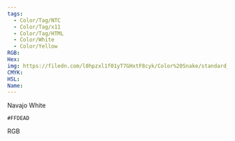 ```yaml
---
tags:
  - Color/Tag/NTC
  - Color/Tag/x11
  - Color/Tag/HTML
  - Color/White
  - Color/Yellow
RGB: 
Hex: 
img: https://filedn.com/l0hpzxl1f01yT7GHxtF8cyk/Color%20Snake/standard_csv_to_svg/%23/FFDEAD.svg
CMYK: 
HSL: 
Name:
---
```

Navajo White
```palette
#FFDEAD
```
RGB
